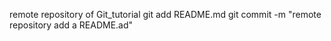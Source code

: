 remote repository of Git_tutorial
git add README.md
git commit -m "remote repository add a README.ad"
